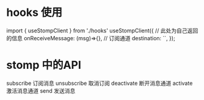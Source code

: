 # hooks 使用
import { useStompClient } from './hooks'
useStompClient({
  // 此处为自己返回的信息
  onReceiveMessage: (msg)=>{},
  // 订阅通道
  destination: ``,
});

# stomp 中的API
subscribe 订阅消息
unsubscribe 取消订阅
deactivate 断开消息通道
activate 激活消息通道
send 发送消息